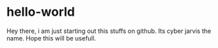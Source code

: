 # hello-world

Hey there,
  i am just starting out this stuffs on github.
Its cyber jarvis the name.
  Hope this will be usefull.
